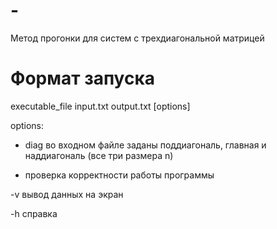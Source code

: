 # -
Метод прогонки для систем с трехдиагональной матрицей

# Формат запуска
executable_file input.txt output.txt [options]

options:
 
 - diag  во входном файле заданы поддиагональ, главная и наддиагональ (все три размера n)
 
 - проверка корректности работы программы
 
 -v вывод данных на экран
 
 -h справка
